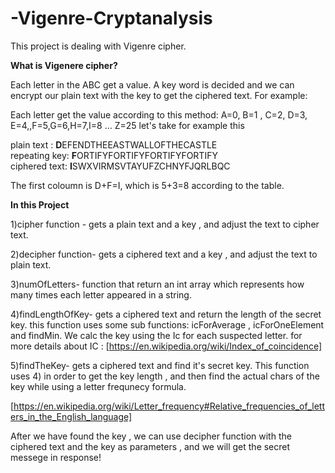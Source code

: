 # -Vigenre-Cryptanalysis

This project is dealing with Vigenre cipher.

**What is Vigenere cipher?**

Each letter in the ABC get a value. A key word is decided and we can encrypt our plain text with the key to get the ciphered text.
For example:

Each letter get the value according to this method:
A=0, B=1 , C=2, D=3, E=4,,F=5,G=6,H=7,I=8 ... Z=25
let's take for example this

 plain text : **D**EFENDTHEEASTWALLOFTHECASTLE                                                      
 repeating key:                     **F**ORTIFYFORTIFYFORTIFYFORTIFY                                                       
 ciphered text:          **I**SWXVIRMSVTAYUFZCHNYFJQRLBQC

The first coloumn is D+F=I, which is 5+3=8 according to the table.

**In this Project**

1)cipher function - gets a plain text and a key , and adjust the text to cipher text.

2)decipher function- gets a ciphered text and a key , and adjust the text to plain text. 

3)numOfLetters- function that return an int array which represents how many times each letter appeared in a string.

4)findLengthOfKey- gets a ciphered text and return the length of the secret key.
this function uses some sub functions: icForAverage , icForOneElement and findMin.
We calc the key using the Ic for each suspected letter.
for more details about IC :
[https://en.wikipedia.org/wiki/Index_of_coincidence]

5)findTheKey- gets a ciphered text and find it's secret key.
This function uses 4) in order to get the key length , and then find the actual chars of the key while using
a letter frequnecy formula.

[https://en.wikipedia.org/wiki/Letter_frequency#Relative_frequencies_of_letters_in_the_English_language]

After we have found the key , we can use decipher function with the ciphered text and the key as parameters , and we will get the secret messege in response!

